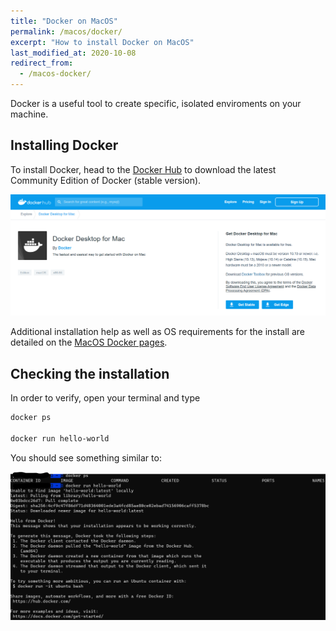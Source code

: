 ```yaml
---
title: "Docker on MacOS"
permalink: /macos/docker/
excerpt: "How to install Docker on MacOS"
last_modified_at: 2020-10-08
redirect_from:
  - /macos-docker/
---
```


Docker is a useful tool to create specific, isolated enviroments on your machine.

## Installing Docker

To install Docker, head to the [Docker Hub](https://hub.docker.com/editions/community/docker-ce-desktop-mac/) to download
the latest Community Edition of Docker (stable version).

![Download Docker](../static/macos/docker_download.png)

Additional installation help as well as OS requirements for the install are detailed on the [MacOS Docker pages](https://docs.docker.com/docker-for-mac/install/).

## Checking the installation

In order to verify, open your terminal and type

```bash
docker ps

docker run hello-world
```

You should see something similar to:

![Docker PS and hello world output](../static/macos/docker_ps_hello_world.png)

